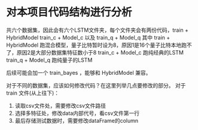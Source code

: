 # 对本项目代码结构进行分析
共六个数据集，因此会有六个LSTM文件夹，每个文件夹会有两份代码，train + HybridModel train_c + Model_c 以及 train_q + Model_q
其中 train + HybridModel 跑混合模型，量子比特暂时设为8，原因1是16个量子比特本地跑不了，原因2是大部分数据集特征数小于8
train_c + Model_c 跑纯经典的LSTM
train_q + Model_q 跑纯量子的LSTM

后续可能会加一个 train_bayes ，能够和 HybridModel 兼容。

对于不同的数据集，应该如何修改代码？在这里列举几点要修改的部分。
对于 train 文件(从上往下)：
1. 读取csv文件处，需要修改csv文件路径
2. 选择多特征处，修改data内部代号，看csv文件第一行
3. 最后存储测试数据时，需要修改dataFrame的column